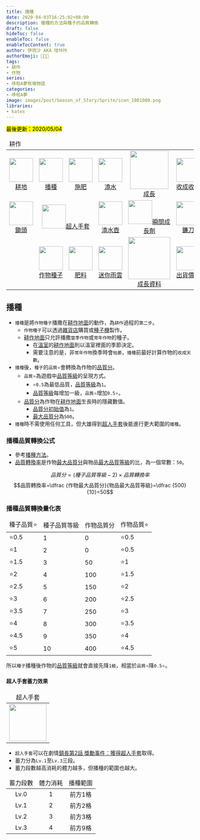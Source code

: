 ```yaml
---
title: 播種
date: 2020-04-03T16:25:02+08:00
description: 播種的方法與種子的品質轉換
draft: false
hideToc: false
enableToc: false
enableTocContent: true
author: 伊琉沙 AKA 哇咔咔
authorEmoji: 👩🏿‍🚀
tags: 
- 耕作
- 作物
series:
- 哆啦A夢牧場物語
categories:
- 哆啦A夢
image: images/post/Season_of_Story/Sprite/icon_1001000.png
libraries:
- katex
---
```

<mark>最後更新：2020/05/04</mark>

<table>
    <thead>
        <tr>
            <td colspan="10">耕作</td>        
        </tr>
    </thead>
    <tr>
        <td align="center"><a href="../doraemon-story-crop-part1"><img width="64px" src= "/images/post/Season_of_Story/Sprite/ground_90310000.png">耕地</a></td>
        <td align="center"><a href="../doraemon-story-crop-part2"><img width="64px" src= "/images/post/Season_of_Story/Sprite/ground_90310010.png">播種</a></td>
        <td align="center"><a href="../doraemon-story-crop-part3"><img width="64px" src= "/images/post/Season_of_Story/Sprite/ground_90310020.png">施肥</a></td>
        <td align="center"><a href="../doraemon-story-crop-part4"><img width="64px" src= "/images/post/Season_of_Story/Sprite/ground_90310021.png">澆水</a></td>        
        <td align="center"><a href="../doraemon-story-crop-part5"><img width="103px" src= "/images/post/Season_of_Story/Sprite/Crop_90120602.png">成長</a></td>
        <td align="center"><a href="../doraemon-story-crop-part6"><img width="64px" src= "/images/post/Season_of_Story/Sprite/icon_1001030.png">收成收割</a></td>
        <td align="center"><a href="../#溫室種植"><img width="64px" src= "/images/post/Season_of_Story/Texture2D/tex_bg_1230_020.png">溫室種植</a></td>
    </tr>
    <tr>
        <td align="center"><a href="../doraemon-story-tool-hoe"><img width="64px" src= "/images/post/Season_of_Story/Sprite/icon_1001005.png">鋤頭</a></td>
        <td align="center" colspan="2"><a href="../doraemon-story-secret-gadget-farming/#超人手套"><img width="64px" src= "/images/post/Season_of_Story/Sprite/icon_1002130.png">超人手套</a></td>
        <td align="center"><a href="../doraemon-story-tool-watering-can"><img width="64px" src= "/images/post/Season_of_Story/Sprite/icon_1001025.png">澆水壺</a></td>
        <td align="center"><a href="../doraemon-story-secret-gadget-farming/#瞬間成長劑"><img width="64px" src= "/images/post/Season_of_Story/Sprite/icon_1104080.png">瞬間成長劑</a></td>
        <td align="center"><a href="../doraemon-story-tool-scythe"><img width="64px" src= "/images/post/Season_of_Story/Sprite/icon_1001035.png">鐮刀</a></td>
        <td align="center"><a href="../doraemon-story-secret-gadget-farming/#季節罐頭"><img width="64px" src= "/images/post/Season_of_Story/Sprite/icon_1104000.png">季節罐頭</a></td>
    </tr>
    <tr>
        <td></td>
        <td align="center"><a href="../doraemon-story-shop-20700-knick-knacks-general-store/#作物種子"><img width="64px" src= "/images/post/Season_of_Story/Sprite/icon_2000501.png">作物種子</a></td>
        <td align="center"><a href="../doraemon-story-shop-20700-knick-knacks-general-store/#肥料"><img width="64px" src= "/images/post/Season_of_Story/Sprite/icon_1103001.png">肥料</a></td>
        <td align="center"><a href="../doraemon-story-secret-gadget-farming/#迷你雨雲"><img width="64px" src= "/images/post/Season_of_Story/Sprite/icon_7063010.png">迷你雨雲</a></td>
        <td align="center"><a href="../doraemon-story-crop-grow"><img width="113px" src= "/images/post/Season_of_Story/Sprite/Crop_90110405.png">成長資料</a></td>
        <td align="center"><a href="../doraemon-story-shipping-prices-crops"><img width="64px" src= "/images/post/Season_of_Story/Sprite/icon_3000205.png">出貨價格</a></td>
        <td></td>
    </tr>
</table>

## 播種
+ `播種`是將`作物種子`播撒在[耕作地面](../doraemon-story-mod-ground/#耕作地面)的動作，為`耕作`過程的`第二步`。
    + `作物種子`可以透過[雜貨店](../doraemon-story-shop-20700-knick-knacks-general-store/#作物種子)購買或[種子機](../)製作。
    + [耕作地面](../doraemon-story-mod-ground/#耕作地面)只允許播撒`當季作物`或`常年作物`的種子。
        + 在[溫室]()的[耕作地面](../doraemon-story-mod-ground/#耕作地面)則以溫室裡面的季節決定。
        + 需要注意的是，非`常年作物`換季時會`枯萎`，`播種`前最好計算作物的`收成天數`。
+ `播種`後，`種子`的`品質⭐️`會轉換為作物的[品質分](../doraemon-story-mod-crop/#品質分)。
    + `品質⭐️`為遊戲中[品質等級](../doraemon-story-mod-item/#品質等級)的呈現方式。
        + `⭐️0.5`為最低品質，[品質等級](../doraemon-story-mod-item/#品質等級)為`1`。
        + [品質等級](../doraemon-story-mod-item/#品質等級)每增加一級，`品質⭐️`增加`0.5⭐️`。
    + [品質分](../doraemon-story-mod-crop/#品質分)為作物在[耕作地面](../doraemon-story-mod-ground/#耕作地面)生長時的隱藏數值。
        + [品質分初始值](../doraemon-story-mod-crop/#作物模板)為`1`。
        + [最大品質分](../doraemon-story-mod-crop/#最大品質分)為`500`。
+ `播種`時不需使用任何工具，但大雄得到[超人手套](../doraemon-story-tool-hoe)後能進行更大範圍的`播種`。

### 播種品質轉換公式
+ 參考[播種方法](../doraemon-story-mod-crop/#播種方法)。
+ [品質轉換率](../doraemon-story-mod-crop/#品質轉換率)是作物[最大品質分](../doraemon-story-mod-crop/#最大品質分)與物品[最大品質等級](../doraemon-story-mod-item/#最大品質等級)的比，為一個常數：`50`。

$$品質分=(種子品質等級-2)\times{品質轉換率}$$
$$品質轉換率=\dfrac {作物最大品質分}{物品最大品質等級}=\dfrac {500}{10}=50$$

### 播種品質轉換量化表
<table>
    <thead>
        <tr>
            <td>種子品質⭐️</td>
            <td>種子品質等級</td>
            <td>作物品質分</td>
            <td>作物品質⭐️</td>
        </tr>
    </thead>
    <tbody>
        <tr>
            <td>⭐️0.5</td>
            <td>1</td>
            <td>0</td>
            <td>⭐️0.5</td>
        </tr>
        <tr>
            <td>⭐️1</td>
            <td>2</td>
            <td>0</td>
            <td>⭐️0.5</td>
        </tr>
        <tr>
            <td>⭐️1.5</td>
            <td>3</td>
            <td>50</td>
            <td>⭐️1</td>
        </tr>
        <tr>
            <td>⭐️2</td>
            <td>4</td>
            <td>100</td>
            <td>⭐️1.5</td>
        </tr>
        <tr>
            <td>⭐️2.5</td>
            <td>5</td>
            <td>150</td>
            <td>⭐️2</td>
        </tr>
        <tr>
            <td>⭐️3</td>
            <td>6</td>
            <td>200</td>
            <td>⭐️2.5</td>
        </tr>
        <tr>
            <td>⭐️3.5</td>
            <td>7</td>
            <td>250</td>
            <td>⭐️3</td>
        </tr>
        <tr>
            <td>⭐️4</td>
            <td>8</td>
            <td>300</td>
            <td>⭐️3.5</td>
        </tr>
        <tr>
            <td>⭐️4.5</td>
            <td>9</td>
            <td>350</td>
            <td>⭐️4</td>
        </tr>
        <tr>
            <td>⭐️5</td>
            <td>10</td>
            <td>400</td>
            <td>⭐️4.5</td>
        </tr>
    </tbody>
</table>

所以`種子`播種後作物的[品質等級](../doraemon-story-mod-crop/#品質等級)就會直接先降`1級`，相當於`品質⭐️`降`0.5⭐️`。

#### 超人手套蓄力效果
<table>
    <thead>
        <tr>
            <td align="center">超人手套</td>
        </tr>
    </thead>
    <tr>
        <td align="center"><img width="100px" src= "/images/post/Season_of_Story/Sprite/icon_1002130.png"></td>
    </tr>
</table>

+ `超人手套`可以在劇情[鎮長第2話 獎勵事件：獲得超人手套](../doraemon-story-09/#獲得超人手套)取得。
+ 蓄力分為`Lv.1`至`Lv.3`三段。
+ 蓄力段數越高消耗的體力越多，但播種的範圍也越大。

<table>
    <thead>
        <tr>
            <td align="center">蓄力段數</td>            
            <td align="center">體力消耗</td>
            <td align="center">播種範圍</td>
        </tr>
    </thead>
    <tr>
        <td align="center">Lv.0</td>
        <td align="center">1</td>
        <td align="center">前方1格</td>
    </tr>
    <tr>
        <td align="center">Lv.1</td>
        <td align="center">2</td>
        <td align="center">前方2格</td>
    </tr>
    <tr>
        <td align="center">Lv.2</td>
        <td align="center">3</td>
        <td align="center">前方3格</td>
    </tr>
    <tr>
        <td align="center">Lv.3</td>
        <td align="center">4</td>
        <td align="center">前方9格</td>
    </tr>
</table>
